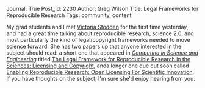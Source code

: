 Journal: True
Post_Id: 2230
Author: Greg Wilson
Title: Legal Frameworks for Reproducible Research
Tags: community, content

<p>My grad students and I met <a href="http://www.stanford.edu/~vcs/">Victoria Stodden</a> for the first time yesterday, and had a great time talking about reproducible research, science 2.0, and most particularly the kind of legal/copyright frameworks needed to move science forward.  She has two papers up that anyone interested in the subject should read: a short one that appeared in <em><a href="http://cise.aip.org/">Computing in Science and Engineerin</a>g</em> titled <a href="http://www.stanford.edu/~vcs/papers/LFRSR12012008.pdf">The Legal Framework for Reproducible Research in the Sciences:  Licensing and Copyright</a>, anda longer one due out soon called <a href="http://www.stanford.edu/~vcs/papers/ERROLSI03092009.pdf">Enabling  Reproducible Research: Open Licensing For Scientific Innovation</a>. If you have thoughts on the subject, I'm sure she'd enjoy hearing from you.</p>
